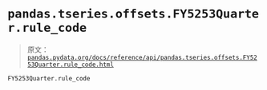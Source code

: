# `pandas.tseries.offsets.FY5253Quarter.rule_code`

> 原文：[`pandas.pydata.org/docs/reference/api/pandas.tseries.offsets.FY5253Quarter.rule_code.html`](https://pandas.pydata.org/docs/reference/api/pandas.tseries.offsets.FY5253Quarter.rule_code.html)

```py
FY5253Quarter.rule_code
```
